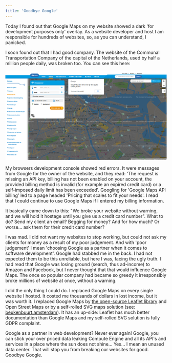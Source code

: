 ```yaml
---
title: 'Goodbye Google'
---
```


Today I found out that Google Maps on my website showed a dark 'for development purposes only' overlay. As a website developer and host I am responsible for hundreds of websites, so, as you can understand, I panicked. 

I soon found out that I had good company. The website of the Communal Transportation Company of the capital of the Netherlands, used by half a million people daily, was broken too. You can see this here:

![GVB.nl](/uploads/gvb.png)

My browsers development console showed red errors. It were messages from Google for the owner of the website, and they read: 'The request is missing an API key, billing has not been enabled on your account, the provided billing method is invalid (for example an expired credit card) or a self-imposed daily limit has been exceeded'. Googling for 'Google Maps API billing' led to a page headed 'Pricing that scales to fit your needs'. I read that I could continue to use Google Maps if I entered my billing information. 

It basically came down to this: "We broke your website without warning, and we will hold it hostage until you give us a credit card number". What to do? Send my client an email? Begging for money? And for how much? Or worse... ask them for their credit card number?

I was mad. I did not want my websites to stop working, but could not ask my clients for money as a result of my poor judgement. And with 'poor judgement' I mean 'choosing Google as a partner when it comes to software development'. Google had stabbed me in the back. I had not expected them to be this unreliable, but here I was, facing the ugly truth. I had read that Google was losing ground (search, thus ad-income) to Amazon and Facebook, but I never thought that that would influence Google Maps. The once so popular company had became so greedy it irresponsibly broke millions of website at once, without a warning.

I did the only thing I could do. I replaced Google Maps on every single website I hosted. It costed me thousands of dollars in lost income, but it was worth it. I replaced Google Maps by [the open-source Leaflet library](https://leafletjs.com/) and Open Street Maps or by a self-rolled SVG maps solution (see: [beukenbuurt.amsterdam](https://beukenbuurt.amsterdam/)). It has an up-side: Leaflet has much better documentation than Google Maps and my self-rolled SVG solution is fully GDPR complaint.

Google as a partner in web development? Never ever again! Google, you can stick your over priced data leaking Compute Engine and all its API's and services in a place where the sun does not shine... Yes... I mean an unused data center. That will stop you from breaking our websites for good. Goodbye Google.